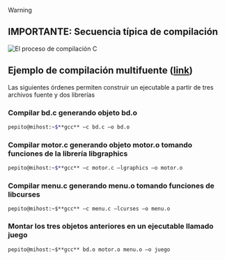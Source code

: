 > [!Warning]
> ## IMPORTANTE: Secuencia típica de compilación

![El proceso de compilación C](https://www3.ntu.edu.sg/home/ehchua/programming/cpp/images/GCC_CompilationProcess.png "El proceso de compilación C")
## Ejemplo de compilación multifuente ([link](https://programacionsistemas.wordpress.com/2011/08/24/1-3-el-gcc/))

Las siguientes órdenes permiten construir un ejecutable a partir de tres archivos fuente y dos librerías

### Compilar bd.c generando objeto bd.o  

```bash
pepito@mihost:~$**gcc** –c bd.c –o bd.o
```

### Compilar motor.c generando objeto motor.o tomando funciones de la librería libgraphics

```bash
pepito@mihost:~$**gcc** –c motor.c –lgraphics –o motor.o
```

### Compilar menu.c generando menu.o tomando funciones de libcurses

```shell
pepito@mihost:~$**gcc** –c menu.c –lcurses –o menu.o 
```

### Montar los tres objetos anteriores en un ejecutable llamado juego

```shell
pepito@mihost:~$**gcc** bd.o motor.o menu.o –o juego
```

